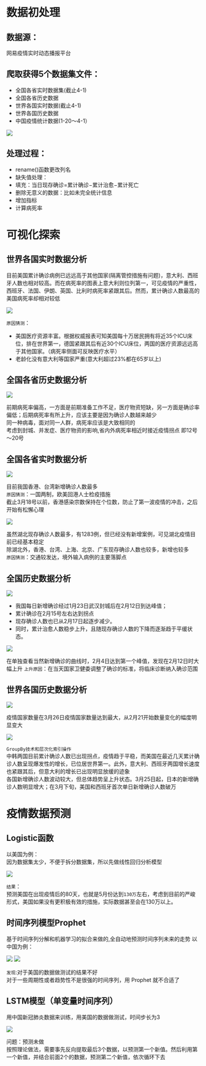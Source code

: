数据初处理
===
数据源：
---
网易疫情实时动态播报平台

爬取获得5个数据集文件：
---
* 全国各省实时数据集(截止4-1)
* 全国各省历史数据
* 世界各国实时数据(截止4-1)
* 世界各国历史数据
* 中国疫情统计数据(1-20～4-1）<br>

![](https://github.com/MagnatePtLee/2019-nCoV-/raw/master/picture_show/DataType.png) 

处理过程：
---
* rename()函数更改列名
* 缺失值处理： 
 * 填充：当日现存确诊=累计确诊−累计治愈−累计死亡
 * 删除无意义的数据：比如未完全统计信息
* 增加指标
 * 计算病死率

可视化探索
===
世界各国实时数据分析
---
  目前美国累计确诊病例已远远高于其他国家(隔离管控措施有问题)，意大利、西班牙人数也相对较高。而在病死率的图表上意大利则位列第一，可见疫情的严重性，西班牙、法国、伊朗、英国、比利时病死率紧跟其后。然而，累计确诊人数最高的美国病死率却相对较低 <br>
  
![](https://github.com/MagnatePtLee/2019-nCoV-/raw/master/picture_show/当前累计确诊top10国家.png) 

  `原因猜测`：
* 美国医疗资源丰富。根据权威报表可知美国每十万居民拥有将近35个ICU床位，排在世界第一，德国紧跟其后有近30个ICU床位，两国的医疗资源远远高于其他国家。（病死率侧面可反映医疗水平）
* 老龄化没有意大利等国家严重(意大利超过23%都在65岁以上)

全国各省历史数据分析
---
![](https://github.com/MagnatePtLee/2019-nCoV-/raw/master/picture_show/全国病死率.png)

前期病死率偏高，一方面是前期准备工作不足，医疗物资短缺，另一方面是确诊率偏低；后期病死率有所上升，应该主要是因为确诊人数越来越少 <br>
同一种病毒，面对同一人群，病死率应该是大致相同的 <br>
考虑到封城、并发症、医疗物资的影响,省内外病死率相近时接近疫情拐点
即12号～20号

全国各省实时数据分析 
---
![](https://github.com/MagnatePtLee/2019-nCoV-/raw/master/picture_show/全国新增确诊top10地区.png) 

目前我国香港、台湾新增确诊人数最多 <br>
`原因猜测`：一国两制，欧美回港人士检疫措施 <br>
截止3月18号以前，香港感染宗数保持在个位数，防止了第一波疫情的冲击，之后开始有松懈心理 <br>

![](https://github.com/MagnatePtLee/2019-nCoV-/raw/master/picture_show/全国现存确诊top10.png) 

虽然湖北现存确诊人数最多，有1283例，但已经没有新增案例，可见湖北疫情目前已经基本稳定 <br>
除湖北外，香港、台湾、上海、北京、广东现存确诊人数也较多，新增也较多 <br>
`原因猜测`：交通较发达，境外输入病例的主要落脚点

全国历史数据分析
---
![](https://github.com/MagnatePtLee/2019-nCoV-/raw/master/picture_show/全国历史数据.png)

* 我国每日新增确诊经过1月23日武汉封城后在2月12日到达峰值；
* 累计确诊在2月15号左右达到拐点
* 现存确诊人数也已从2月17日起逐步减少。
* 同时，累计治愈人数稳步上升，且随现存确诊人数的下降而逐渐趋于平缓状态。<br>

![](https://github.com/MagnatePtLee/2019-nCoV-/raw/master/picture_show/全国新增确诊.png) 

在单独查看当然新增确诊的曲线时，2月4日达到第一个峰值，发现在2月12日时大幅上升
`上升原因`：在当天国家卫健委调整了确诊的标准，将临床诊断纳入确诊范围

世界各国历史数据分析
---
![](https://github.com/MagnatePtLee/2019-nCoV-/raw/master/picture_show/疫情国家数量.png) 

疫情国家数量在3月26日疫情国家数量达到最大，从2月21开始数量变化的幅度明显变大 <br>

![](https://github.com/MagnatePtLee/2019-nCoV-/raw/master/picture_show/各国.png) 

`GroupBy技术和层次化索引操作` <br>
中韩两国目前累计确诊人数已出现拐点，疫情趋于平稳，而美国在最近几天累计确诊人数呈现爆发性的增长，已位居世界第一。此外，意大利、西班牙两国增长速度也紧跟其后，但意大利的增长已出现明显放缓的迹象 <br>
各国新增确诊人数波动较大，但总体趋势呈上升状态。3月25日起，日本的新增确诊人数明显增大；在3月下旬，美国和西班牙首次单日新增确诊人数破万

疫情数据预测
===
Logistic函数
---
以美国为例：<br>
因为数据集太少，不便于拆分数据集，所以先做线性回归分析模型 <br>

![](https://github.com/MagnatePtLee/2019-nCoV-/raw/master/picture_show/Logistic函数.png) 

`结果`：<br>
预测美国在出现疫情后的80天，也就是5月份达到`130万`左右，考虑到目前的严峻形式，美国如果没有更积极有效的措施，实际数据甚至会在130万以上。

时间序列模型Prophet
---
基于时间序列分解和机器学习的拟合来做的,全自动地预测时间序列未来的走势
以中国为例：<br>

![](https://github.com/MagnatePtLee/2019-nCoV-/raw/master/picture_show/Prophet1.png) 
![](https://github.com/MagnatePtLee/2019-nCoV-/raw/master/picture_show/Prophet2.png) 

`发现`:对于美国的数据做测试的结果不好 <br>
对于一些周期性或者趋势性不是很强的时间序列，用 Prophet 就不合适了

LSTM模型（单变量时间序列）
---
用中国新冠肺炎数据来训练，用美国的数据做测试，时间步长为3 <br>

![](https://github.com/MagnatePtLee/2019-nCoV-/raw/master/picture_show/LSTM.png) 

问题：预测未做 <br>
按照理论做法，需要事先反向提取最后3个数据，以预测第一个新值。然后利用第一个新值，并结合前面2个的数据，预测第二个新值，依次循环下去













